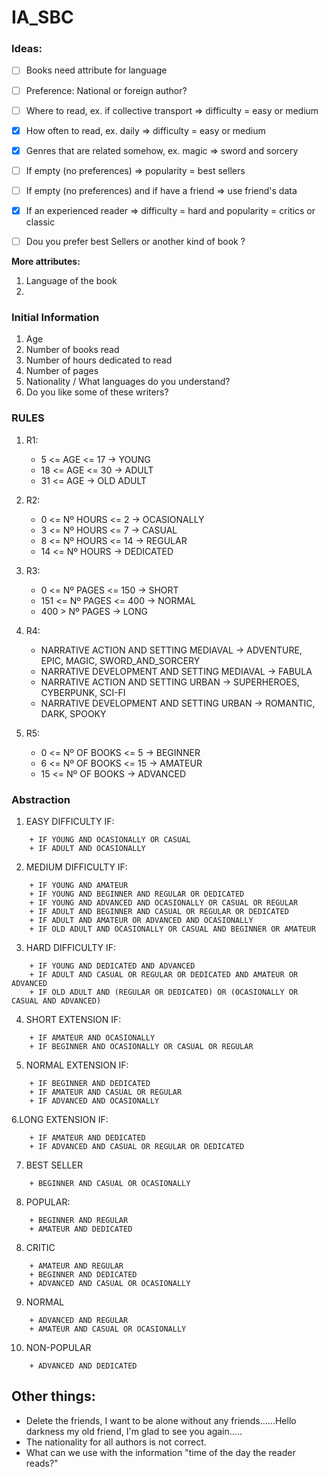 # IA_SBC

### Ideas:

- [ ] Books need attribute for language
- [ ] Preference: National or foreign author?
- [ ] Where to read, ex. if collective transport => difficulty = easy or medium
- [x] How often to read, ex. daily => difficulty = easy or medium
- [x] Genres that are related somehow, ex. magic => sword and sorcery
- [ ] If empty (no preferences) => popularity = best sellers
- [ ] If empty (no preferences) and if have a friend => use friend's data
- [x] If an experienced reader => difficulty = hard and popularity = critics or classic
- [ ] Dou you prefer best Sellers or another kind of book ?


**More attributes:**
  1. Language of the book
  2. 


### Initial Information
1. Age
2. Number of books read
3. Number of hours dedicated to read
4. Number of pages
5. Nationality / What languages do you understand?
6. Do you like some of these writers?

### RULES

1. R1: 
	+ 5 <= AGE <= 17 -> YOUNG
	+ 18 <= AGE <= 30 -> ADULT
	+ 31 <= AGE -> OLD ADULT

2. R2: 
	+ 0 <= Nº HOURS <= 2 -> OCASIONALLY
	+ 3 <= Nº HOURS <= 7 -> CASUAL
	+ 8 <= Nº HOURS <= 14 -> REGULAR
	+ 14 <= Nº HOURS -> DEDICATED
    
3. R3: 
	+ 0 <= Nº PAGES <= 150 -> SHORT
	+ 151 <= Nº PAGES <= 400 -> NORMAL
	+ 400 > Nº PAGES -> LONG
    
4. R4: 
	+ NARRATIVE ACTION AND SETTING MEDIAVAL -> ADVENTURE, EPIC, MAGIC, SWORD_AND_SORCERY
	+ NARRATIVE DEVELOPMENT AND SETTING MEDIAVAL -> FABULA
	+ NARRATIVE ACTION AND SETTING URBAN -> SUPERHEROES, CYBERPUNK, SCI-FI
	+ NARRATIVE DEVELOPMENT AND SETTING URBAN -> ROMANTIC, DARK, SPOOKY

5. R5:
	+ 0 <= Nº OF BOOKS <= 5 -> BEGINNER
	+ 6 <= Nº OF BOOKS <= 15 -> AMATEUR
	+ 15 <= Nº OF BOOKS -> ADVANCED

### Abstraction

1. EASY DIFFICULTY IF:
```
	+ IF YOUNG AND OCASIONALLY OR CASUAL
	+ IF ADULT AND OCASIONALLY
```

2. MEDIUM DIFFICULTY IF:
```
	+ IF YOUNG AND AMATEUR
	+ IF YOUNG AND BEGINNER AND REGULAR OR DEDICATED
	+ IF YOUNG AND ADVANCED AND OCASIONALLY OR CASUAL OR REGULAR
	+ IF ADULT AND BEGINNER AND CASUAL OR REGULAR OR DEDICATED
	+ IF ADULT AND AMATEUR OR ADVANCED AND OCASIONALLY
	+ IF OLD ADULT AND OCASIONALLY OR CASUAL AND BEGINNER OR AMATEUR
```

3. HARD DIFFICULTY IF:
```
	+ IF YOUNG AND DEDICATED AND ADVANCED
	+ IF ADULT AND CASUAL OR REGULAR OR DEDICATED AND AMATEUR OR ADVANCED
	+ IF OLD ADULT AND (REGULAR OR DEDICATED) OR (OCASIONALLY OR CASUAL AND ADVANCED)
```

4. SHORT EXTENSION IF:
```
	+ IF AMATEUR AND OCASIONALLY
	+ IF BEGINNER AND OCASIONALLY OR CASUAL OR REGULAR
```

5. NORMAL EXTENSION IF:
```
	+ IF BEGINNER AND DEDICATED
	+ IF AMATEUR AND CASUAL OR REGULAR
	+ IF ADVANCED AND OCASIONALLY
```

6.LONG EXTENSION IF:
```
	+ IF AMATEUR AND DEDICATED
	+ IF ADVANCED AND CASUAL OR REGULAR OR DEDICATED
```

7. BEST SELLER 
```
	+ BEGINNER AND CASUAL OR OCASIONALLY
```

8. POPULAR:
```
	+ BEGINNER AND REGULAR
	+ AMATEUR AND DEDICATED
```

8. CRITIC
```
	+ AMATEUR AND REGULAR
	+ BEGINNER AND DEDICATED
	+ ADVANCED AND CASUAL OR OCASIONALLY
```
9. NORMAL
```
	+ ADVANCED AND REGULAR
	+ AMATEUR AND CASUAL OR OCASIONALLY
```
10. NON-POPULAR
```
	+ ADVANCED AND DEDICATED
```


## Other things:
* Delete the friends, I want to be alone without any friends......Hello darkness my old friend, I'm glad to see you again.....
* The nationality for all authors is not correct.
* What can we use with the information "time of the day the reader reads?"

